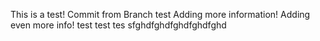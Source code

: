This is a test! 
Commit from Branch test
Adding more information! 
Adding even more info! 
test
test tes 
sfghdfghdfghdfghdfghd
